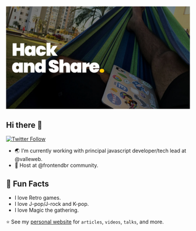 ![Hack and Share.](./images/banner.jpg)

## Hi there 💜

[![Twitter Follow](https://img.shields.io/twitter/follow/afonsopacifer?label=Follow)](https://twitter.com/afonsopacifer)

- 🌏  I’m currently working with principal javascript developer/tech lead at @valleweb.
- 🎤 Host at @frontendbr community.


## 💛 Fun Facts

- I love Retro games.
- I love J-pop/J-rock and K-pop.
- I love Magic the gathering.

⭐ See my [personal website](https://afonsopacifer.github.io/) for `articles`, `videos`, `talks`, and more.